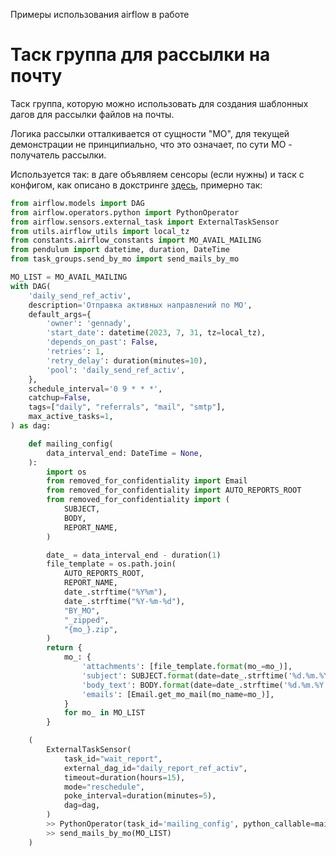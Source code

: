 Примеры использования airflow в работе
# Таск группа для рассылки на почту
Таск группа, которую можно использовать для создания шаблонных дагов для рассылки файлов на почты. 

Логика рассылки отталкивается от сущности "МО", для текущей демонстрации не принципиально, что это означает, по сути МО - получатель рассылки. 

Используется так: в даге объявляем сенсоры (если нужны) и таск с конфигом, как описано в докстринге [здесь](./task_groups/send_mails.py), примерно так:
```python
from airflow.models import DAG
from airflow.operators.python import PythonOperator
from airflow.sensors.external_task import ExternalTaskSensor
from utils.airflow_utils import local_tz
from constants.airflow_constants import MO_AVAIL_MAILING
from pendulum import datetime, duration, DateTime
from task_groups.send_by_mo import send_mails_by_mo

MO_LIST = MO_AVAIL_MAILING
with DAG(
    'daily_send_ref_activ',
    description='Отправка активных направлений по МО',
    default_args={
        'owner': 'gennady',
        'start_date': datetime(2023, 7, 31, tz=local_tz),
        'depends_on_past': False,
        'retries': 1,
        'retry_delay': duration(minutes=10),
        'pool': 'daily_send_ref_activ',
    },
    schedule_interval='0 9 * * *',
    catchup=False,
    tags=["daily", "referrals", "mail", "smtp"],
    max_active_tasks=1,
) as dag:

    def mailing_config(
        data_interval_end: DateTime = None,
    ):
        import os
        from removed_for_confidentiality import Email
        from removed_for_confidentiality import AUTO_REPORTS_ROOT
        from removed_for_confidentiality import (
            SUBJECT,
            BODY,
            REPORT_NAME,
        )

        date_ = data_interval_end - duration(1)
        file_template = os.path.join(
            AUTO_REPORTS_ROOT,
            REPORT_NAME,
            date_.strftime("%Y%m"),
            date_.strftime("%Y-%m-%d"),
            "BY_MO",
            "_zipped",
            "{mo_}.zip",
        )
        return {
            mo_: {
                'attachments': [file_template.format(mo_=mo_)],
                'subject': SUBJECT.format(date=date_.strftime('%d.%m.%Y')),
                'body_text': BODY.format(date=date_.strftime('%d.%m.%Y')),
                'emails': [Email.get_mo_mail(mo_name=mo_)],
            }
            for mo_ in MO_LIST
        }

    (
        ExternalTaskSensor(
            task_id="wait_report",
            external_dag_id="daily_report_ref_activ",
            timeout=duration(hours=15),
            mode="reschedule",
            poke_interval=duration(minutes=5),
            dag=dag,
        )
        >> PythonOperator(task_id='mailing_config', python_callable=mailing_config)
        >> send_mails_by_mo(MO_LIST)
    )
```
